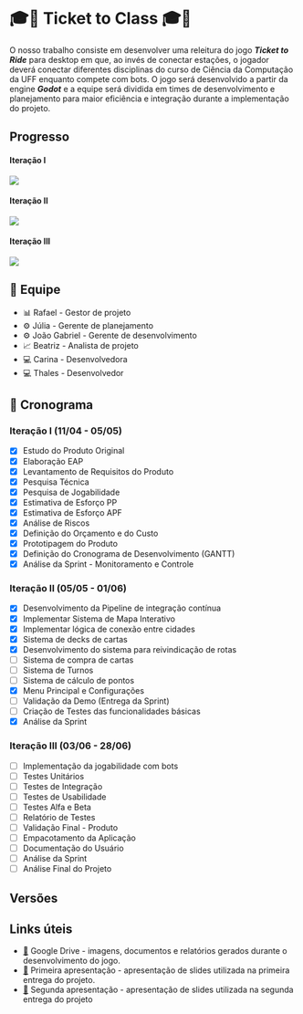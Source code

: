 # :mortar_board::ticket: Ticket to Class :mortar_board::ticket: 
O nosso trabalho consiste em desenvolver uma releitura do jogo ***Ticket to Ride*** para desktop em que, ao invés de conectar estações, o jogador deverá conectar diferentes disciplinas do curso de Ciência da Computação da UFF enquanto compete com bots. O jogo será desenvolvido a partir da engine ***Godot*** e a equipe será dividida em times de desenvolvimento e planejamento para maior eficiência e integração durante a implementação do projeto.

## Progresso

#### Iteração I
  ![](https://geps.dev/progress/100?dangerColor=800000&warningColor=ff9900&successColor=006600)

#### Iteração II 
  ![](https://geps.dev/progress/38?dangerColor=800000&warningColor=ff9900&successColor=006600)

#### Iteração III 
  ![](https://geps.dev/progress/0?dangerColor=800000&warningColor=ff9900&successColor=006600)

## :busts_in_silhouette: Equipe
* :bar_chart: Rafael - Gestor de projeto 
* :gear: Júlia - Gerente de planejamento
* :gear: João Gabriel - Gerente de desenvolvimento
* :chart_with_upwards_trend: Beatriz - Analista de projeto
* :computer: Carina - Desenvolvedora
* :computer: Thales - Desenvolvedor
  
## :calendar: Cronograma
### Iteração I (11/04 - 05/05)
- [X] Estudo do Produto Original
- [X] Elaboração EAP
- [X] Levantamento de Requisitos do Produto
- [X] Pesquisa Técnica
- [X] Pesquisa de Jogabilidade
- [X] Estimativa de Esforço PP
- [X] Estimativa de Esforço APF
- [X] Análise de Riscos
- [X] Definição do Orçamento e do Custo
- [X] Prototipagem do Produto
- [X] Definição do Cronograma de Desenvolvimento (GANTT)
- [X] Análise da Sprint - Monitoramento e Controle

### Iteração II (05/05 - 01/06)
- [x] Desenvolvimento da Pipeline de integração contínua
- [x] Implementar Sistema de Mapa Interativo
- [x] Implementar lógica de conexão entre cidades
- [x] Sistema de decks de cartas
- [x] Desenvolvimento do sistema para reivindicação de rotas
- [ ] Sistema de compra de cartas
- [ ] Sistema de Turnos
- [ ] Sistema de cálculo de pontos
- [x] Menu Principal e Configurações
- [ ] Validação da Demo (Entrega da Sprint)
- [ ] Criação de Testes das funcionalidades básicas
- [x] Análise da Sprint

### Iteração III (03/06 - 28/06)
- [ ] Implementação da jogabilidade com bots
- [ ] Testes Unitários
- [ ] Testes de Integração
- [ ] Testes de Usabilidade
- [ ] Testes Alfa e Beta
- [ ] Relatório de Testes
- [ ] Validação Final - Produto
- [ ] Empacotamento da Aplicação
- [ ] Documentação do Usuário
- [ ] Análise da Sprint
- [ ] Análise Final do Projeto

## Versões


## Links úteis 
+ [:link:](https://drive.google.com/drive/folders/1cuiLI-nLHgZQftqxqwLhmsISwi6Ljx0f?usp=drive_link) Google Drive - imagens, documentos e relatórios gerados durante o desenvolvimento do jogo.
+ [:link:](https://www.canva.com/design/DAGmO0nm1Io/6k_SZDvsDn_vYE2s3cZuHA/view?utm_content=DAGmO0nm1Io&utm_campaign=designshare&utm_medium=link2&utm_source=uniquelinks&utlId=h14eb927491) Primeira apresentação - apresentação de slides utilizada na primeira entrega do projeto.
+ [:link:](https://www.canva.com/design/DAGoTfS5UDs/SqobLz9NjghUm6eEAiyMbQ/view?utm_content=DAGoTfS5UDs&utm_campaign=designshare&utm_medium=link2&utm_source=uniquelinks&utlId=h291b6ab2b8) Segunda apresentação - apresentação de slides utilizada na segunda entrega do projeto
